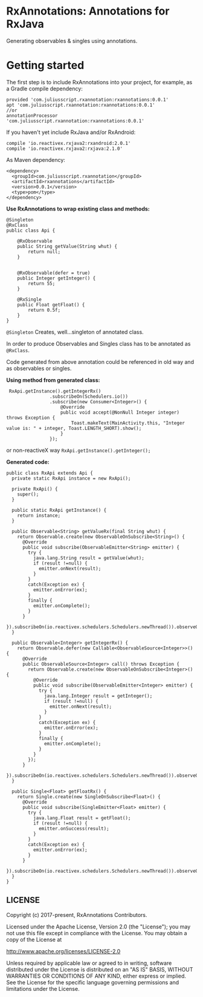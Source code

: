 # RxAnnotations: Annotations for RxJava
Generating observables & singles using annotations.
 
# Getting started

The first step is to include RxAnnotations into your project, for example, as a Gradle compile dependency:
```
provided 'com.juliusscript.rxannotation:rxannotations:0.0.1'
apt 'com.juliusscript.rxannotation:rxannotations:0.0.1'
//or
annotationProcessor 'com.juliusscript.rxannotation:rxannotations:0.0.1'
```

If you haven't yet include RxJava and/or RxAndroid:
```
compile 'io.reactivex.rxjava2:rxandroid:2.0.1'
compile 'io.reactivex.rxjava2:rxjava:2.1.0'
```

As Maven dependency:
```
<dependency>
  <groupId>com.juliusscript.rxannotation</groupId>
  <artifactId>rxannotations</artifactId>
  <version>0.0.1</version>
  <type>pom</type>
</dependency>
```
<b>Use RxAnnotations to wrap existing class and methods:</b>
```
@Singleton
@RxClass
public class Api {

    @RxObservable
    public String getValue(String whut) {
        return null;
    }


    @RxObservable(defer = true)
    public Integer getInteger() {
        return 55;
    }

    @RxSingle
    public Float getFloat() {
        return 0.5f;
    }
}
```

`@Singleton` Creates, well...singleton of annotated class.

In order to produce Observables and Singles class has to be annotated as `@RxClass`.

Code generated from above annotation could be referenced in old way and as observables or singles.

<b>Using method from generated class:</b>
```
 RxApi.getInstance().getIntegerRx()
                .subscribeOn(Schedulers.io())
                .subscribe(new Consumer<Integer>() {
                    @Override
                    public void accept(@NonNull Integer integer) throws Exception {
                        Toast.makeText(MainActivity.this, "Integer value is: " + integer, Toast.LENGTH_SHORT).show();
                    }
                });
```
or non-reactiveX way
`RxApi.getInstance().getInteger();`

<b>Generated code:</b>
```
public class RxApi extends Api {
  private static RxApi instance = new RxApi();

  private RxApi() {
    super();
  }

  public static RxApi getInstance() {
    return instance;
  }

  public Observable<String> getValueRx(final String whut) {
    return Observable.create(new ObservableOnSubscribe<String>() {
      @Override
      public void subscribe(ObservableEmitter<String> emitter) {
        try {
          java.lang.String result = getValue(whut);
          if (result !=null) {
            emitter.onNext(result);
          }
        }
        catch(Exception ex) {
          emitter.onError(ex);
        }
        finally {
          emitter.onComplete();
        }
      }
    }).subscribeOn(io.reactivex.schedulers.Schedulers.newThread()).observeOn(io.reactivex.schedulers.Schedulers.newThread());
  }

  public Observable<Integer> getIntegerRx() {
    return Observable.defer(new Callable<ObservableSource<Integer>>() {
      @Override
      public ObservableSource<Integer> call() throws Exception {
        return Observable.create(new ObservableOnSubscribe<Integer>() {
          @Override
          public void subscribe(ObservableEmitter<Integer> emitter) {
            try {
              java.lang.Integer result = getInteger();
              if (result !=null) {
                emitter.onNext(result);
              }
            }
            catch(Exception ex) {
              emitter.onError(ex);
            }
            finally {
              emitter.onComplete();
            }
          }
        });
      }
    }).subscribeOn(io.reactivex.schedulers.Schedulers.newThread()).observeOn(io.reactivex.schedulers.Schedulers.newThread());
  }

  public Single<Float> getFloatRx() {
    return Single.create(new SingleOnSubscribe<Float>() {
      @Override
      public void subscribe(SingleEmitter<Float> emitter) {
        try {
          java.lang.Float result = getFloat();
          if (result !=null) {
            emitter.onSuccess(result);
          }
        }
        catch(Exception ex) {
          emitter.onError(ex);
        }
      }
    }).subscribeOn(io.reactivex.schedulers.Schedulers.newThread()).observeOn(io.reactivex.schedulers.Schedulers.newThread());
  }
}
```
 
## LICENSE

Copyright (c) 2017-present, RxAnnotations Contributors.

Licensed under the Apache License, Version 2.0 (the "License");
you may not use this file except in compliance with the License.
You may obtain a copy of the License at

<http://www.apache.org/licenses/LICENSE-2.0>

Unless required by applicable law or agreed to in writing, software
distributed under the License is distributed on an "AS IS" BASIS,
WITHOUT WARRANTIES OR CONDITIONS OF ANY KIND, either express or implied.
See the License for the specific language governing permissions and
limitations under the License.
